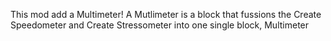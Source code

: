 This mod add a Multimeter!
A Mutlimeter is a block that fussions the Create Speedometer and Create Stressometer into one single block,
Multimeter
